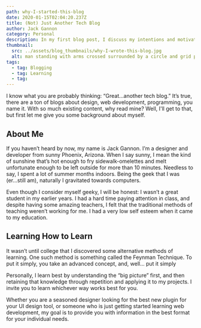 ```yaml
---
path: why-I-started-this-blog
date: 2020-01-15T02:04:20.237Z
title: (Not) Just Another Tech Blog
author: Jack Gannon
category: Personal
description: In my first blog post, I discuss my intentions and motivations behind starting this blog.
thumbnail:
  src: ../assets/blog_thumbnails/why-I-wrote-this-blog.jpg
  alt: man standing with arms crossed surrounded by a circle and grid pattern
tags:
  - tag: Blogging
  - tag: Learning
  - tag:
---
```


I know what you are probably thinking: “Great...another tech blog.” It’s true, there are a ton of blogs about design, web development, programming, you name it. With so much existing content, why read mine? Well, I'll get to that, but first let me give you some background about myself.

## About Me

If you haven’t heard by now, my name is Jack Gannon. I’m a designer and developer from sunny Phoenix, Arizona. When I say sunny, I mean the kind of sunshine that’s hot enough to fry sidewalk-omelettes and melt unfortunate enough to be left outside for more than 10 minutes. Needless to say, I spent a lot of summer months indoors. Being the geek that I was (er...still am), naturally I gravitated towards computers.

Even though I consider myself geeky, I will be honest: I wasn’t a great student in my earlier years. I had a hard time paying attention in class, and despite having some amazing teachers, I felt that the traditional methods of teaching weren’t working for me. I had a very low self esteem when it came to my education.

## Learning How to Learn

It wasn’t until college that I discovered some alternative methods of learning. One such method is something called the Feynman Technique. To put it simply, you take an advanced concept, and, well... put it simply

Personally, I learn best by understanding the “big picture” first, and then retaining that knowledge through repetition and applying it to my projects. I invite you to learn whichever way works best for you.

Whether you are a seasoned designer looking for the best new plugin for your UI design tool, or someone who is just getting started learning web development, my goal is to provide you with information in the best format for your individual needs.
